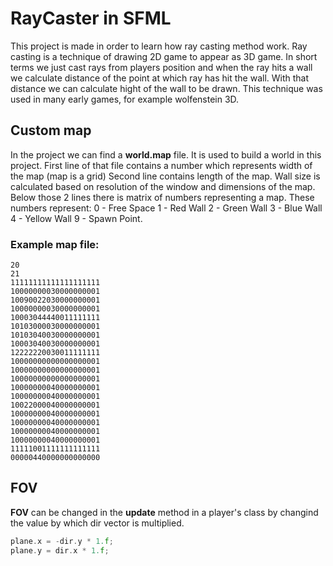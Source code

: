 # RayCaster in SFML

This project is made in order to learn how ray casting method work. Ray casting is a technique of drawing 2D game to appear as 3D game.
In short terms we just cast rays from players position and when the ray hits a wall we calculate distance of the point at which ray has hit the wall.
With that distance we can calculate hight of the wall to be drawn.
This technique was used in many early games, for example wolfenstein 3D.

## Custom map
In the project we can find a **world.map** file.
It is used to build a world in this project. First line of that file contains a number which represents width of the map (map is a grid)
Second line contains length of the map. Wall size is calculated based on resolution of the window and dimensions of the map.
Below those 2 lines there is matrix of numbers representing a map.
These numbers represent:
0 - Free Space
1 - Red Wall
2 - Green Wall
3 - Blue Wall
4 - Yellow Wall
9 - Spawn Point.

### Example map file:
```
20
21
11111111111111111111
10000000030000000001
10090022030000000001
10000000030000000001
10003044440011111111
10103000030000000001
10103040030000000001
10003040030000000001
12222220030011111111
10000000000000000001
10000000000000000001
10000000000000000001
10000000040000000001
10000000040000000001
10022000040000000001
10000000040000000001
10000000040000000001
10000000040000000001
10000000040000000001
11111001111111111111
00000440000000000000
```
## FOV
**FOV** can be changed in the **update** method in a player's class by changind the value by which dir vector is multiplied.
```cpp
plane.x = -dir.y * 1.f;
plane.y = dir.x * 1.f;
```

